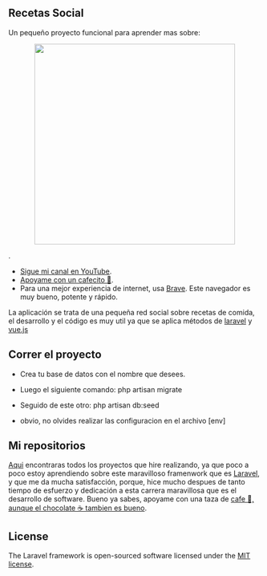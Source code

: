 

## Recetas Social

Un pequeño proyecto funcional para aprender mas sobre: <p align="center"><img src="https://res.cloudinary.com/dtfbvvkyp/image/upload/v1566331377/laravel-logolockup-cmyk-red.svg" width="400"></p>. 

- [Sigue mi canal en YouTube](https://bit.ly/2ACNEKF).
- [Apoyame con un cafecito 🍵](https://www.paypal.me/gutylabs20).
- Para una mejor experiencia de internet, usa [Brave](https://brave.com/gut349). Este navegador es muy bueno, potente y rápido. 



La aplicación se trata de una pequeña red social sobre recetas de comida, el desarrollo y el código es muy util ya que se aplica métodos de [laravel](https://laravel.com/docs) y [vue.js](https://vuejs.org/)

## Correr el proyecto

- Crea tu base de datos con el nombre que desees.
- Luego el siguiente comando:
    php artisan migrate

- Seguido de este otro:
    php artisan db:seed

- obvio, no olvides realizar las configuracion en el archivo [env]


## Mi repositorios

[Aqui](https://github.com/GutyLabs20) encontraras todos los proyectos que hire realizando, ya que poco a poco estoy aprendiendo sobre este maravilloso framenwork que es [Laravel](https://laravel.com/docs), y que me da mucha satisfacción, porque, hice mucho despues de tanto tiempo de esfuerzo y dedicación a esta carrera maravillosa que es el desarrollo de software. Bueno ya sabes, apoyame con una taza de [cafe 🍵, aunque el chocolate ☕ tambien es bueno](https://www.paypal.me/gutylabs20). 



## License

The Laravel framework is open-sourced software licensed under the [MIT license](https://opensource.org/licenses/MIT).
